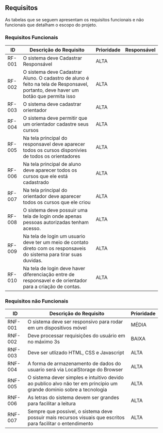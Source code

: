 
## Requisitos

As tabelas que se seguem apresentam os requisitos funcionais e não funcionais que detalham o escopo do projeto.

### Requisitos Funcionais

|ID    | Descrição do Requisito  | Prioridade | Responsável |
|------|-----------------------------------------|----| ----|
|RF-001| O sistema deve Cadastrar Responsável | ALTA |  |
|RF-002| O sistema deve Cadastrar Aluno. O cadastro de aluno é feito na tela de Responsavel, portanto, deve haver um botão que permita isso   | ALTA | |
|RF-003| O sistema deve cadastrar orientador   | ALTA | |
|RF-004| O sistema deve permitir que um orientador cadastre seus cursos | ALTA | |
|RF-005| Na tela principal do responsavel deve aparecer todos os cursos disponivies de todos os orientadores  | ALTA | |
|RF-006| Na tela principal de aluno deve aparecer todos os cursos que ele está cadastrado | ALTA | |
|RF-007| Na tela principal do orientador deve aparecer todos os cursos que ele criou  | ALTA | |
|RF-008| O sistema deve possuir uma tela de login onde apenas pessoas autorizadas tenham acesso.    | ALTA | |
|RF-009| Na tela de login um usuario deve ter um meio de contato direto com os responsaveis do sistema para tirar suas duvidas.    | ALTA | |
|RF-010| Na tela de login deve haver diferenciação entre de responsavel e de orientador para a criação de contas.   | ALTA | |



### Requisitos não Funcionais

|ID     | Descrição do Requisito  |Prioridade |
|-------|-------------------------|----|
|RNF-001| O sistema deve ser responsivo para rodar em um dispositivos móvel | MÉDIA | 
|RNF-002| Deve processar requisições do usuário em no máximo 3s |  BAIXA | 
|RNF-003| Deve ser utlizado HTML, CSS e Javascript |  ALTA | 
|RNF-004| A forma de armazenamento de dados do usuario será via LocalStorage do Browser |  ALTA | 
|RNF-005| O sistema dever simples e intuitivo devido ao publico alvo não ter em principio um grande dominio sobre a tecnologia |  ALTA | 
|RNF-006| As letras do sistema devem ser grandes para facilitar a leitura |  ALTA | 
|RNF-007| Sempre que possivel, o sistema deve possuir mais recursos visuais que escritos para facilitar o entendimento |  ALTA | 

